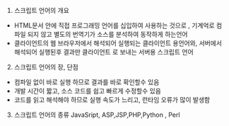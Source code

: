 1) 스크립트 언어의 개요
- HTML문서 안에 직접 프로그래밍 언어를 십입하여 사용하는 것으로 ,  기계억로 컴파일 되지 않고 별도의 번역기가 소스를 분석하여 동작하게 하는언어
- 클라이언트의 웹 브라우저에서 해석되어 실행되는 클라이언트 용언어와, 서버에서 해석되어 실행된후 결과만 클라이언트 로 보내는 서버용 스크립트 언어
2) 스크립트 언어의 장, 단점
 - 컴파일 없이 바로 실행 하므로 결과를 바로 확인할수 있음
 - 개발 시간이 짧고, 소스 코드를 쉽고 빠르게 수정할수 있음
 - 코드를 읽고 해석해야 하므로 실행 속도가 느리고, 런타임 오류가 많이 발생함

3) 스크립트 언어의 종류
 JavaSript, ASP,JSP,PHP,Python , Perl